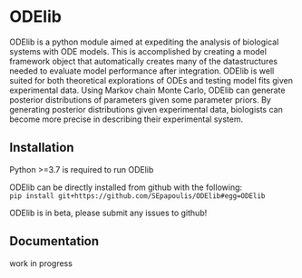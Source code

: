 ODElib
=======
ODElib is a python module aimed at expediting the analysis of biological systems with ODE models. This is accomplished by creating a model framework object that automatically creates many of the datastructures needed to evaluate model performance after integration. ODElib is well suited for both theoretical explorations of ODEs and testing model fits given experimental data. Using Markov chain Monte Carlo, ODElib can generate posterior distributions of parameters given some parameter priors. By generating posterior distributions given experimental data, biologists can become more precise in describing their experimental system.  




## Installation  
Python >=3.7 is required to run ODElib  

ODElib can be directly installed from github with the following:  
`pip install git+https://github.com/SEpapoulis/ODElib#egg=ODElib`  

ODElib is in beta, please submit any issues to github!  

## Documentation  
work in progress


